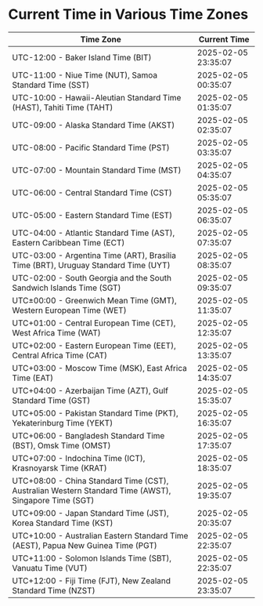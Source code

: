 # Current Time in Various Time Zones

| Time Zone | Current Time |
|-----------|--------------|
| UTC-12:00 - Baker Island Time (BIT) | 2025-02-05 23:35:07 |
| UTC-11:00 - Niue Time (NUT), Samoa Standard Time (SST) | 2025-02-05 00:35:07 |
| UTC-10:00 - Hawaii-Aleutian Standard Time (HAST), Tahiti Time (TAHT) | 2025-02-05 01:35:07 |
| UTC-09:00 - Alaska Standard Time (AKST) | 2025-02-05 02:35:07 |
| UTC-08:00 - Pacific Standard Time (PST) | 2025-02-05 03:35:07 |
| UTC-07:00 - Mountain Standard Time (MST) | 2025-02-05 04:35:07 |
| UTC-06:00 - Central Standard Time (CST) | 2025-02-05 05:35:07 |
| UTC-05:00 - Eastern Standard Time (EST) | 2025-02-05 06:35:07 |
| UTC-04:00 - Atlantic Standard Time (AST), Eastern Caribbean Time (ECT) | 2025-02-05 07:35:07 |
| UTC-03:00 - Argentina Time (ART), Brasília Time (BRT), Uruguay Standard Time (UYT) | 2025-02-05 08:35:07 |
| UTC-02:00 - South Georgia and the South Sandwich Islands Time (SGT) | 2025-02-05 09:35:07 |
| UTC±00:00 - Greenwich Mean Time (GMT), Western European Time (WET) | 2025-02-05 11:35:07 |
| UTC+01:00 - Central European Time (CET), West Africa Time (WAT) | 2025-02-05 12:35:07 |
| UTC+02:00 - Eastern European Time (EET), Central Africa Time (CAT) | 2025-02-05 13:35:07 |
| UTC+03:00 - Moscow Time (MSK), East Africa Time (EAT) | 2025-02-05 14:35:07 |
| UTC+04:00 - Azerbaijan Time (AZT), Gulf Standard Time (GST) | 2025-02-05 15:35:07 |
| UTC+05:00 - Pakistan Standard Time (PKT), Yekaterinburg Time (YEKT) | 2025-02-05 16:35:07 |
| UTC+06:00 - Bangladesh Standard Time (BST), Omsk Time (OMST) | 2025-02-05 17:35:07 |
| UTC+07:00 - Indochina Time (ICT), Krasnoyarsk Time (KRAT) | 2025-02-05 18:35:07 |
| UTC+08:00 - China Standard Time (CST), Australian Western Standard Time (AWST), Singapore Time (SGT) | 2025-02-05 19:35:07 |
| UTC+09:00 - Japan Standard Time (JST), Korea Standard Time (KST) | 2025-02-05 20:35:07 |
| UTC+10:00 - Australian Eastern Standard Time (AEST), Papua New Guinea Time (PGT) | 2025-02-05 22:35:07 |
| UTC+11:00 - Solomon Islands Time (SBT), Vanuatu Time (VUT) | 2025-02-05 22:35:07 |
| UTC+12:00 - Fiji Time (FJT), New Zealand Standard Time (NZST) | 2025-02-05 23:35:07 |
